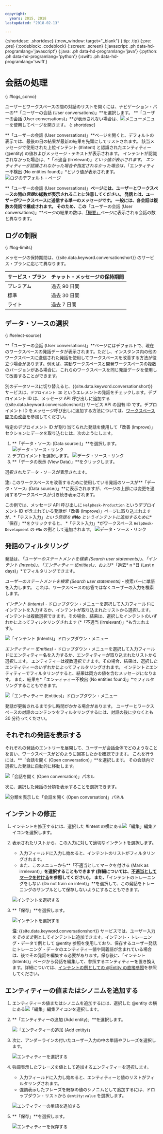 ```yaml
---

copyright:
  years: 2015, 2018
lastupdated: "2018-02-13"

---
```


{:shortdesc: .shortdesc}
{:new_window: target="_blank"}
{:tip: .tip}
{:pre: .pre}
{:codeblock: .codeblock}
{:screen: .screen}
{:javascript: .ph data-hd-programlang='javascript'}
{:java: .ph data-hd-programlang='java'}
{:python: .ph data-hd-programlang='python'}
{:swift: .ph data-hd-programlang='swift'}

# 会話の処理
{: #logs_convo}

ユーザーとワークスペースの間の対話のリストを開くには、ナビゲーション・バーの**「ユーザーの会話 (User conversations)」**を選択します。 **「ユーザーの会話 (User conversations)」**が表示されない場合は、![メニュー](images/Menu_16.png)メニューを使用してページを開きます。
{: shortdesc}

**「ユーザーの会話 (User conversations)」**ページを開くと、デフォルトの表示では、最後の日の結果が最新の結果を先頭にしてリストされます。 該当メッセージで使用された上位インテント (#intent) と認識されたエンティティー (@entity) の値およびメッセージ・テキストが表示されます。 インテントが認識されなかった場合は、*「不適当 (Irrelevant)」*という値が表示されます。 エンティティーが認識されなかった場合や指定されなかった場合は、*「エンティティー不検出 (No entities found)」*という値が表示されます。
![ログのデフォルト・ページ](images/logs_page1.png)

**「ユーザーの会話 (User conversations)」**ページには、ユーザーとワークスペースの間の*発話*の総数が表示されることに注意してください。 発話とは、ユーザーがワークスペースに送信する単一のメッセージです。 一般には、各会話は複数の発話で構成されます。 そのため、この**「ユーザーの会話 (User conversations)」**ページの結果の数は、[「概要」](logs_oview.html)ページに表示される会話の数と異なります。

## ログの制限
{: #log-limits}

メッセージの保持期間は、{{site.data.keyword.conversationshort}} のサービス・プランに応じて異なります。

  サービス・プラン                         | チャット・メッセージの保持期間
  ------------------------------------ | ------------------------------------
  プレミアム                              | 過去 90 日間
  標準                             | 過去 30 日間
  ライト                                 | 過去 7 日間

## データ・ソースの選択
{: #select-source}

**「ユーザーの会話 (User conversations)」**ページにはデフォルトで、現在のワークスペースの発話データが表示されます。ただし、インスタンス内の他のワークスペースに送信された発話を使用してワークスペースを改善する方法が役立つ場合があります。例えば、実動ワークスペースと開発ワークスペースの複数のバージョンがある場合に、これらのワークスペースを同じ発話データを使用して改善することができます。

別のデータソースに切り替えると、{{site.data.keyword.conversationshort}} サービスは、`デプロイメント ID` というエレメントの発話をチェックします。デプロイメント ID は、メッセージ API 呼び出しに追加する {{site.data.keyword.conversationshort}} サービス API の固有 ID です。デプロイメント ID をメッセージ呼び出しに追加する方法については、[ワークスペース間での改善](logs.html#deploy_id)を参照してください。

特定のデプロイメント ID が割り当てられた発話を使用して「改善 (Improve)」セクションにデータを取り込むには、次のようにします。

1.  **「データ・ソース: (Data source:)」**を選択します。
    ![データ・ソース・リンク](images/data_source_1.png)
1.  デプロイメントを選択します。
    ![データ・ソース・リンク](images/data_source_2.png)
1.  **「データの表示 (View Data)」**をクリックします。

選択されたデータ・ソースが表示されます。

**注:** このワークスペースを改善するために使用している発話のソースが**「データ・ソース: (Data source:)」**に表示されますが、ページの上部には変更を適用するワークスペースが引き続き表示されます。

この例では、メッセージ API 呼び出しに `HelpDesk-Production` というデプロイメント ID が含まれている発話が「改善 (Improve)」ページに取り込まれますが、*「テスト入力」*という発話を **#No** というインテントに追加するために**「保存」**をクリックすると、 *「テスト入力」*がワークスペース `HelpDesk-Development` の `#No` の例として追加されます。
![データ・ソース・リンク](images/data_source_3.png)

## 発話のフィルタリング

発話は、*「ユーザーのステートメントを検索 (Search user statements)」*、*「インテント (Intents)」*、*「エンティティー (Entities)」*、および*「過去* n *日 (Last n days)」*でフィルタリングできます。

*ユーザーのステートメントを検索 (Search user statements)* - 検索バーに単語を入力します。 これは、ワークスペースの応答ではなくユーザーの入力を検索します。

*インテント (Intents)* - ドロップダウン・メニューを選択して入力フィールドにインテントを入力するか、インテントが取り込まれたリストから選択します。 インテントは複数選択できます。その場合、結果は、選択したインテントのいずれかによってフィルタリングされます (*「不適当 (Irrelevant)」*も含まれます)。

![「インテント (Intents)」ドロップダウン・メニュー](images/intents_filter.png)

*エンティティー (Entities)* - ドロップダウン・メニューを選択して入力フィールドにエンティティー名を入力するか、エンティティーが取り込まれたリストから選択します。 エンティティーは複数選択できます。その場合、結果は、選択したエンティティーのいずれかによってフィルタリングされます。 インテント*と*エンティティーでフィルタリングすると、結果は両方の値を含むメッセージになります。 また、結果を*「エンティティー不検出 (No entities found)」*でフィルタリングすることもできます。

![「エンティティー (Entities)」ドロップダウン・メニュー](images/entities_filter.png)

発話が更新されるまで少し時間がかかる場合があります。 ユーザーとワークスペースの対話のコンテンツをフィルタリングするには、対話の後に少なくとも 30 分待ってください。

## それぞれの発話を表示する
それぞれの発話のエントリーを展開して、ユーザーが会話全体でどのようなことを言い、ワークスペースがどのように回答したかを確認できます。 これを行うには、**「会話を開く (Open conversation)」**を選択します。 その会話内で選択した発話に自動的に移動します。

![「会話を開く (Open conversation)」パネル](images/open_convo.png)

次に、選択した発話の分類を表示することを選択できます。

![分類を表示した「会話を開く (Open conversation)」パネル](images/open_convo_classes.png)

## インテントの修正

1.  インテントを修正するには、選択した #intent の横にある![「編集」](images/edit_icon.png)編集アイコンを選択します。
1.  表示されたリストから、この入力に対して適切なインテントを選択します。
    - 入力フィールドに入力し始めると、インテントのリストがフィルタリングされます。
    - また、このメニューから**「不適当としてマークを付ける (Mark as irrelevant)」**を選択することもできます (詳細については、[不適当としてマークを付ける](intents.html#mark-irrelevant)を参照してください)。 また、**「インテントのトレーニングをしない (Do not train on intent)」**を選択して、この発話をトレーニングのサンプルとして保存しないようにすることもできます。

    ![インテントを選択する](images/select_intent.png)
1.  **「保存」**を選択します。

    ![インテントを選択する](images/save_intent.png)

    **注**: {{site.data.keyword.conversationshort}} サービスでは、ユーザー入力を*そのまま*例としてインテントに追加できます。インテント・トレーニング・データで例として @entity 参照を使用しており、保存するユーザー発話にトレーニング・データのエンティティー値や同義語が含まれている場合は、後でその発話を編集する必要があります。保存後に、「インテント (Intents)」ページから発話を編集して、参照するエンティティーを置き換えます。詳細については、[インテントの例としての @Entity の直接参照](intents.html#entity-as-example)を参照してください。

## エンティティーの値またはシノニムを追加する

1.  エンティティーの値またはシノニムを追加するには、選択した @entity の横にある![「編集」](images/edit_icon.png)編集アイコンを選択します。
1.  **「エンティティーの追加 (Add entity)」**を選択します。

    ![「エンティティーの追加 (Add entity)」 ](images/add_entity.png)
1.  次に、アンダーラインの付いたユーザー入力の中の単語やフレーズを選択します。

    ![エンティティーを選択する](images/select_entity.png)
1.  強調表示したフレーズを値として追加するエンティティーを選択します。
    - 入力フィールドに入力し始めると、エンティティーと値のリストがフィルタリングされます。
    - 強調表示したフレーズを既存の値のシノニムとして追加するには、ドロップダウン・リストから `@entity:value` を選択します。

    ![エンティティーの単語を追加する](images/add_entity_word.png)
1.  **「保存」**を選択します。

    ![エンティティーを保存する](images/add_entity_save.png)
